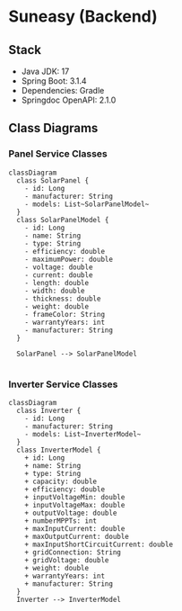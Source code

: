 # Suneasy (Backend)

## Stack
- Java JDK: 17
- Spring Boot: 3.1.4
- Dependencies: Gradle 
- Springdoc OpenAPI: 2.1.0

## Class Diagrams

### Panel Service Classes

``` mermaid
classDiagram
  class SolarPanel {
    - id: Long
    - manufacturer: String
    - models: List~SolarPanelModel~ 
  }
  class SolarPanelModel {
    - id: Long
    - name: String
    - type: String
    - efficiency: double
    - maximumPower: double
    - voltage: double
    - current: double
    - length: double
    - width: double
    - thickness: double
    - weight: double
    - frameColor: String
    - warrantyYears: int
    - manufacturer: String
  }

  SolarPanel --> SolarPanelModel
  
```

### Inverter Service Classes

``` mermaid
classDiagram
  class Inverter {
    - id: Long
    - manufacturer: String
    - models: List~InverterModel~
  }
  class InverterModel {
    + id: Long
    + name: String
    + type: String
    + capacity: double
    + efficiency: double
    + inputVoltageMin: double
    + inputVoltageMax: double
    + outputVoltage: double
    + numberMPPTs: int
    + maxInputCurrent: double
    + maxOutputCurrent: double
    + maxInputShortCircuitCurrent: double
    + gridConnection: String
    + gridVoltage: double
    + weight: double
    + warrantyYears: int
    + manufacturer: String
  }
  Inverter --> InverterModel


```
